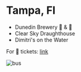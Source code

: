 # Tampa, Fl

- Dunedin Brewery :beers: & :taco:
- Clear Sky Draughthouse
- Dimitri's on the Water

For :bus: tickets: [link](https://www.busbud.com/en-ca/bus-schedules-results/dpz88g/dhvqgx?outbound_date=2017-03-24&adults=1)

![bus](https://media.giphy.com/media/J1ZajKJKzD0PK/giphy.gif)
